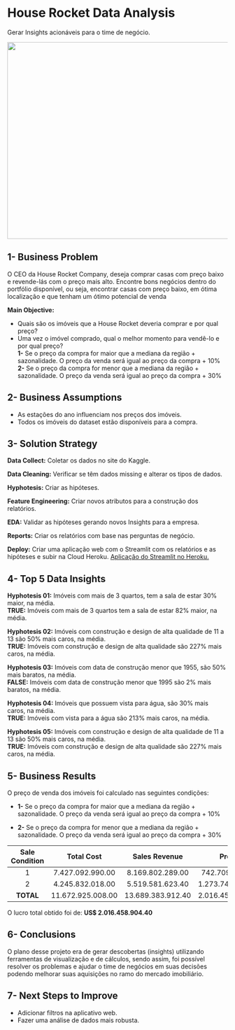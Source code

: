 # House Rocket Data Analysis
Gerar Insights acionáveis para o time de negócio.

<p align="center">
  <img  width="1000px" height="450" src="https://github.com/joaovitps/Data_Science_Projects/blob/main/House%20Rocket%20Analysis/image/houses.jpg">
</p>


## 1- Business Problem
O CEO da House Rocket Company, deseja comprar casas com preço baixo e revende-lás com o preço mais alto. Encontre bons negócios dentro do portfólio disponível, ou seja, encontrar casas com preço baixo, em ótima localização e que tenham um ótimo potencial de venda

**Main Objective:**
* Quais são os imóveis que a House Rocket deveria comprar e por qual preço?
* Uma vez o imóvel comprado, qual o melhor momento para vendê-lo e por qual preço?</br>
        **1-** Se o preço da compra for maior que a mediana da região + sazonalidade. O preço da venda será igual ao preço da compra + 10%</br>
        **2-** Se o preço da compra for menor que a mediana da região + sazonalidade. O preço da venda será igual ao preço da compra + 30%

## 2- Business Assumptions
* As estações do ano influenciam nos preços dos imóveis.
* Todos os imóveis do dataset estão disponíveis para a compra.

## 3- Solution Strategy
**Data Collect:** Coletar os dados no site do Kaggle.

**Data Cleaning:** Verificar se têm dados missing e alterar os tipos de dados.

**Hyphotesis:** Criar as hipóteses.

**Feature Engineering:** Criar novos atributos para a construção dos relatórios.

**EDA:** Validar as hipóteses gerando novos Insights para a empresa.

**Reports:** Criar os relatórios com base nas perguntas de negócio.

**Deploy:** Criar uma aplicação web com o Streamlit com os relatórios e as hipóteses e subir na Cloud Heroku. [Aplicação do Streamlit no Heroku.](https://houseanalyticssc30.herokuapp.com/)


## 4- Top 5 Data Insights

**Hyphotesis 01:** Imóveis com mais de 3 quartos, tem a sala de estar 30% maior, na média.</br>
**TRUE:** Imóveis com mais de 3 quartos tem a sala de estar 82% maior, na média.

**Hyphotesis 02:** Imóveis com construção e design de alta qualidade de 11 a 13 são 50% mais caros, na média.</br>
**TRUE:** Imóveis com construção e design de alta qualidade são 227% mais caros, na média.

**Hyphotesis 03:** Imóveis com data de construção menor que 1955, são 50% mais baratos, na média.</br>
**FALSE:** Imóveis com data de construção menor que 1995 são 2% mais baratos, na média.

**Hyphotesis 04:** Imóveis que possuem vista para água, são 30% mais caros, na média.</br>
**TRUE:** Imóveis com vista para a água são 213% mais caros, na média.

**Hyphotesis 05:** Imóveis com construção e design de alta qualidade de 11 a 13 são 50% mais caros, na média.</br>
**TRUE:** Imóveis com construção e design de alta qualidade são 227% mais caros, na média.

## 5- Business Results
O preço de venda dos imóveis foi calculado nas seguintes condições:

* **1-** Se o preço da compra for maior que a mediana da região + sazonalidade. O preço da venda será igual ao preço da compra + 10%
    
* **2-** Se o preço da compra for menor que a mediana da região + sazonalidade. O preço da venda será igual ao preço da compra + 30%


| Sale Condition | Total Cost | Sales Revenue  | Profit |
| :------------: | :--------: | :------------: | :-----: |
|1               |7.427.092.990.00	 |8.169.802.289.00 |742.709.299.00 |
| 2              | 4.245.832.018.00 | 5.519.581.623.40 | 1.273.749.605.40 |
| **TOTAL**      | 11.672.925.008.00 | 13.689.383.912.40 | 2.016.458.904.40 |


O lucro total obtido foi de: **US$ 2.016.458.904.40**

## 6- Conclusions
O plano desse projeto era de gerar descobertas (insights) utilizando ferramentas de visualização e de cálculos, sendo assim, foi possível resolver os problemas e ajudar o time de negócios em suas decisões podendo melhorar suas aquisições no ramo do mercado imobiliário.

## 7- Next Steps to Improve
* Adicionar filtros na aplicativo web.
* Fazer uma análise de dados mais robusta.

